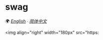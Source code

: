 # swag

🌍 *[English](README.md) ∙ [简体中文](README_zh-CN.md)*

<img align="right" width="180px" src="https: